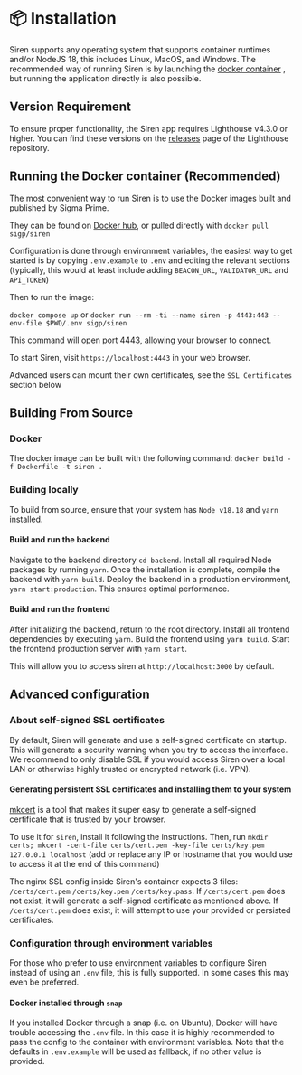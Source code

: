 # 📦 Installation

Siren supports any operating system that supports container runtimes and/or NodeJS 18, this includes Linux, MacOS, and Windows. The recommended way of running Siren is by launching the [docker container](https://hub.docker.com/r/sigp/siren) , but running the application directly is also possible.

## Version Requirement

To ensure proper functionality, the Siren app requires Lighthouse v4.3.0 or higher. You can find these versions on the [releases](https://github.com/sigp/lighthouse/releases) page of the Lighthouse repository.

## Running the Docker container (Recommended)

The most convenient way to run Siren is to use the Docker images built and published by Sigma Prime.

 They can be found on [Docker hub](https://hub.docker.com/r/sigp/siren/tags), or pulled directly with `docker pull sigp/siren`

Configuration is done through environment variables, the easiest way to get started is by copying `.env.example` to `.env` and editing the relevant sections (typically, this would at least include adding `BEACON_URL`, `VALIDATOR_URL` and `API_TOKEN`)

Then to run the image:

`docker compose up`
or
`docker run --rm -ti --name siren -p 4443:443 --env-file $PWD/.env sigp/siren`

This command will open port 4443, allowing your browser to connect.

To start Siren, visit `https://localhost:4443` in your web browser.

Advanced users can mount their own certificates, see the `SSL Certificates` section below

## Building From Source

### Docker

The docker image can be built with the following command:
`docker build -f Dockerfile -t siren .`

### Building locally

To build from source, ensure that your system has `Node v18.18` and `yarn` installed.

#### Build and run the backend

Navigate to the backend directory `cd backend`. Install all required Node packages by running `yarn`. Once the installation is complete, compile the backend with `yarn build`. Deploy the backend in a production environment, `yarn start:production`. This ensures optimal performance.

#### Build and run the frontend

After initializing the backend, return to the root directory. Install all frontend dependencies by executing `yarn`. Build the frontend using `yarn build`. Start the frontend production server with `yarn start`.

This will allow you to access siren at `http://localhost:3000` by default.

## Advanced configuration

### About self-signed SSL certificates

By default, Siren will generate and use a self-signed certificate on startup.
This will generate a security warning when you try to access the interface.
We recommend to only disable SSL if you would access Siren over a local LAN or otherwise highly trusted or encrypted network (i.e. VPN).

#### Generating persistent SSL certificates and installing them to your system

[mkcert](https://github.com/FiloSottile/mkcert) is a tool that makes it super easy to generate a self-signed certificate that is trusted by your browser.

To use it for `siren`, install it following the instructions. Then, run `mkdir certs; mkcert -cert-file certs/cert.pem -key-file certs/key.pem 127.0.0.1 localhost` (add or replace any IP or hostname that you would use to access it at the end of this command)

The nginx SSL config inside Siren's container expects 3 files: `/certs/cert.pem` `/certs/key.pem` `/certs/key.pass`. If `/certs/cert.pem` does not exist, it will generate a self-signed certificate as mentioned above. If `/certs/cert.pem` does exist, it will attempt to use your provided or persisted certificates.

### Configuration through environment variables

For those who prefer to use environment variables to configure Siren instead of using an `.env` file, this is fully supported. In some cases this may even be preferred.

#### Docker installed through `snap`

If you installed Docker through a snap (i.e. on Ubuntu), Docker will have trouble accessing the `.env` file. In this case it is highly recommended to pass the config to the container with environment variables.
Note that the defaults in `.env.example` will be used as fallback, if no other value is provided.
